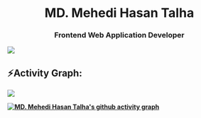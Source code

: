 <h1 align="center"> <strong> MD. Mehedi Hasan Talha <strong/> </h1>
<h3 align="center">Frontend Web Application Developer</h3>


<img src="https://user-images.githubusercontent.com/73097560/115834477-dbab4500-a447-11eb-908a-139a6edaec5c.gif"><h2 align="left">⚡Activity Graph:</h2>
<img align="center" src="https://github-readme-activity-graph.vercel.app/graph?username=MD-Mehedi-Hasan-Talha&theme=react-dark"/>

[![MD. Mehedi Hasan Talha's github activity graph](https://github-readme-activity-graph.vercel.app/graph?username=md-mehedi-hasan-talha&theme=github-dark)](https://github.com/ashutosh00710/github-readme-activity-graph)
